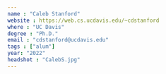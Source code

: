 ```yaml
---
name : "Caleb Stanford"
website : https://web.cs.ucdavis.edu/~cdstanford
where : "UC Davis"
degree : "Ph.D."
email : "cdstanford@ucdavis.edu"
tags : ["alum"]
year: "2022"
headshot : "CalebS.jpg"
---
```

